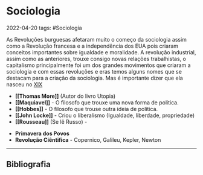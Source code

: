 # Sociologia
2022-04-20
tags: #Sociologia

As Revoluções burguesas afetaram muito o começo da sociologia assim como a Revolução francesa e a independência dos EUA pois criaram conceitos importantes sobre igualdade e moralidade. A revolução industrial, assim como as anteriores, trouxe consigo novas relações trabalhistas, o capitalismo principalmente foi um dos grandes movimentos que criaram a sociologia e com essas revoluções e eras temos alguns nomes que se destacam para a criação da sociologia. Mas é importante dizer que ela nasceu no [XIX](../../Sec/Acontecimentos%20Dos%20Séculos/acontecimentos%20do%20%2019-XIX.md)

* **[[Thomas More]]** (Autor do livro Utopia)
* **[[Maquiavel]]** - O filosofo que trouxe uma nova forma de politica.
* **[[Hobbes]]** - O filosofo que trouse outra ideia de politica.
* **[[John Locke]]** - Criou o liberalismo (Igualdade, liberdade, propriedade)
* **[[Rousseau]]** (Se lê Russo) - 
- **Primavera dos Povos** 
- **Revolução Ciêntifica** - Copernico, Galileu, Kepler, Newton 


-----------------------------------------------
## Bibliografia
